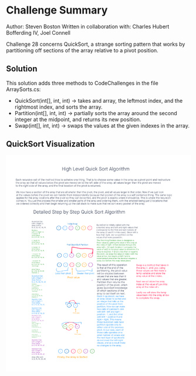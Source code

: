 # Challenge Summary

Author: Steven Boston
Written in collaboration with: Charles Hubert Bofferding IV, Joel Connell

Challenge 28 concerns QuickSort, a strange sorting pattern that works by partitioning off sections of the array relative to a pivot position.

## Solution

This solution adds three methods to CodeChallenges in the file ArraySorts.cs:

- QuickSort(int[], int, int) -> takes and array, the leftmost index, and the rightmost index, and sorts the array.
- Partition(int[], int, int) -> partially sorts the array around the second integer at the midpoint, and returns its new position.
- Swap(int[], int, int) -> swaps the values at the given indexes in the array. 

## QuickSort Visualization

![C28Breakdown](C28Breakdown.png)
